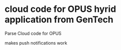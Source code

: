 <h1> cloud code for OPUS hyrid application from GenTech </h1>

<p>Parse Cloud code for OPUS</p>
<p> makes push notifications work </p>
